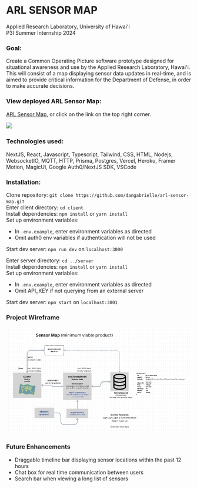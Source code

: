 # ARL SENSOR MAP

Applied Research Laboratory, University of Hawai'i <br />
P3I Summer Internship 2024

### Goal:

Create a Common Operating Picture software prototype designed for situational awareness and use by the Applied Research Laboratory, Hawai'i. This will consist of a map displaying sensor data updates in real-time, and is aimed to provide critical information for the Department of Defense, in order to make accurate decisions.

### View deployed ARL Sensor Map:

[ARL Sensor Map](https://arl-sensor-map.vercel.app/), or click on the link on the top right corner.

![](/client/public/demo.gif)

### Technologies used:

NextJS, React, Javascript, Typescript, Tailwind, CSS, HTML, Nodejs, WebsocketIO, MQTT, HTTP, Prisma, Postgres, Vercel, Heroku, Framer Motion, MagicUI, Google Auth0/NextJS SDK, VSCode

### Installation:

Clone repository: `git clone https://github.com/dangabrielle/arl-sensor-map.git` <br />
Enter client directory: `cd client` <br />
Install dependencies: `npm install` or `yarn install` <br />
Set up environment variables:

- In `.env.example`, enter environment variables as directed
- Omit auth0 env variables if authentication will not be used

Start dev server: `npm run dev` on `localhost:3000`

Enter server directory: `cd ../server` <br />
Install dependencies: `npm install` or `yarn install` <br />
Set up environment variables:

- In `.env.example`, enter environment variables as directed
- Omit API_KEY if not querying from an external server

Start dev server: `npm start` on `localhost:3001`

### Project Wireframe

![](/client/public/ARL-Sensor-Map-Wireframe.png)

### Future Enhancements

- Draggable timeline bar displaying sensor locations within the past 12 hours
- Chat box for real time communication between users
- Search bar when viewing a long list of sensors
